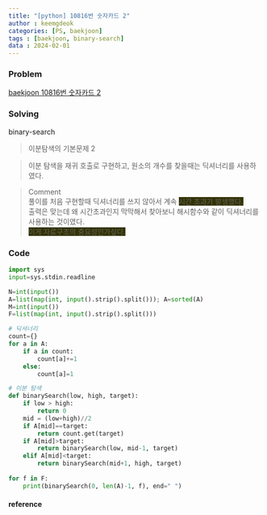 ```yaml
---
title: "[python] 10816번 숫자카드 2"
author : keemgdeok
categories: [PS, baekjoon]
tags : [baekjoon, binary-search]
data : 2024-02-01
---
```



### Problem
[baekjoon 10816번 숫자카드 2](https://www.acmicpc.net/problem/10816)




### Solving
binary-search
> 이분탐색의 기본문제 2

> 이분 탐색을 재귀 호출로 구현하고, 원소의 개수를 찾을때는 딕셔너리를 사용하였다.

> Comment  
> 풀이를 처음 구현할때 딕셔너리를 쓰지 않아서 계속 <span style="background-color:#333300"> 시간 초과가 발생했다. </span>  
> 출력은 맞는데 왜 시간초과인지 막막해서 찾아보니 해시함수와 같이 딕셔너리를 사용하는 것이였다.  
> <span style="background-color:#333300"> 이게 자료구조의 중요성인가싶다. </span>


### Code
```py
import sys
input=sys.stdin.readline

N=int(input())
A=list(map(int, input().strip().split())); A=sorted(A)
M=int(input())
F=list(map(int, input().strip().split()))

# 딕셔너리
count={}
for a in A:
    if a in count:
        count[a]+=1
    else:
        count[a]=1

# 이분 탐색
def binarySearch(low, high, target):
    if low > high:
        return 0
    mid = (low+high)//2
    if A[mid]==target: 
        return count.get(target)
    if A[mid]>target:
        return binarySearch(low, mid-1, target)
    elif A[mid]<target:
        return binarySearch(mid+1, high, target)
    
for f in F:
    print(binarySearch(0, len(A)-1, f), end=" ")


```


#### reference


